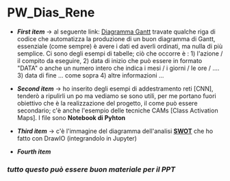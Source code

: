 # PW_Dias_Rene


- **_First item_** -> al seguente link: [Diagramma Gantt](./Diagrammi/Gantt_Medium_PW.ipynb) travate qualche riga di codice che automatizza la produzione di un buon diagramma di Gantt, essenziale (come sempre) è avere i dati ed averli ordinati, ma nulla di più semplice. Ci sono degli esempi di tabelle; ciò che occorre è : 
         1) l'azione / il compito da eseguire, 
         2) data di inizio che può essere in formato "DATA" o anche un numero intero che indica i mesi / i giorni / le ore / ....
         3) data di fine  ... come sopra
         4) altre informazioni ...


- **_Second item_** -> ho inserito degli esempi di addestramento reti [CNN], tenderò a ripulirli un po ma vediamo se sono utili, per me portano fuori obiettivo che è la realizzazione del progetto, il come può essere secondario; c'è anche l'esempio delle tecniche CAMs [Class Activation Maps]. I file sono **Notebook di Pyhton**

- **_Third item_** -> c'è l'immagine del diagramma dell'analisi **[SWOT](./Diagrammi/SWOT.svg)** che ho fatto con DrawIO (integrandolo in Jupyter)

- **_Fourth item_** 


### _tutto questo può essere buon materiale per il PPT_
